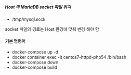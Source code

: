 ##### Host 의 MariaDB socket 파일 위치

-  /tmp/mysql.sock

socket 파일의 경로는 Host 환경에 맞춰 변경 해야 함

#### 기본 명령어

- docker-compose up -d
- docker container exec -it centos7-httpd-php54 /bin/bash
- docker-compose down
- docker-compose build